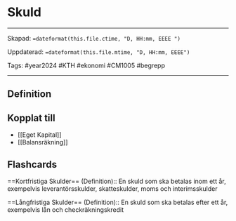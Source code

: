 # Skuld

---
Skapad: `=dateformat(this.file.ctime, "D, HH:mm, EEEE ")`

Uppdaterad: `=dateformat(this.file.mtime, "D, HH:mm, EEEE")`

Tags: #year2024 #KTH #ekonomi #CM1005 #begrepp

---

## Definition

## Kopplat till

- [[Eget Kapital]]
- [[Balansräkning]]

## Flashcards

==Kortfristiga Skulder== (Definition):: En skuld som ska betalas inom ett år, exempelvis leverantörsskulder, skatteskulder, moms och interimsskulder
<!--SR:!2024-03-18,31,288-->

==Långfristiga Skulder== (Definition):: En skuld som ska betalas efter ett år, exempelvis lån och checkräkningskredit
<!--SR:!2024-04-23,59,316-->
